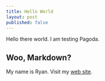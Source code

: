 ```yaml
---
title: Hello World
layout: post
published: false
---
```

Hello there world. I am testing Pagoda.

## Woo, Markdown?

My name is Ryan. Visit my [web site](http://ryanburnette.com).